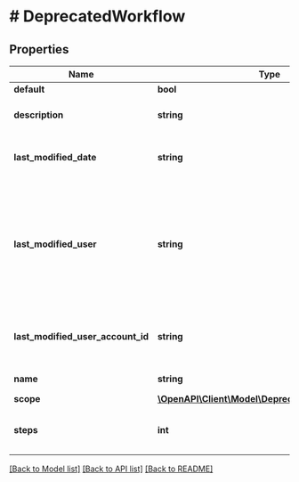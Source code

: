 # # DeprecatedWorkflow

## Properties

Name | Type | Description | Notes
------------ | ------------- | ------------- | -------------
**default** | **bool** |  | [optional]
**description** | **string** | The description of the workflow. | [optional] [readonly]
**last_modified_date** | **string** | The datetime the workflow was last modified. | [optional] [readonly]
**last_modified_user** | **string** | This property is no longer available and will be removed from the documentation soon. See the [deprecation notice](https://developer.atlassian.com/cloud/jira/platform/deprecation-notice-user-privacy-api-migration-guide/) for details. | [optional] [readonly]
**last_modified_user_account_id** | **string** | The account ID of the user that last modified the workflow. | [optional] [readonly]
**name** | **string** | The name of the workflow. | [optional] [readonly]
**scope** | [**\OpenAPI\Client\Model\DeprecatedWorkflowScope**](DeprecatedWorkflowScope.md) |  | [optional]
**steps** | **int** | The number of steps included in the workflow. | [optional] [readonly]

[[Back to Model list]](../../README.md#models) [[Back to API list]](../../README.md#endpoints) [[Back to README]](../../README.md)

